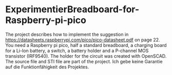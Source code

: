 # ExperimentierBreadboard-for-Raspberry-pi-pico
The project describes how to implement the suggestion in
https://datasheets.raspberrypi.com/pico/pico-datasheet.pdf on page 22. You need a Raspberry pi pico, half a standard breadboard, a charging board for a Li-Ion battery, a switch, a battery holder and a P-channel MOS transistor (IRF9540).
The holder for the circuit was created with OpenSCAD.
The source file and STI file are part of the project.
Ich gebe keine Garantie auf die Funktionfähigkeit des Projektes.
